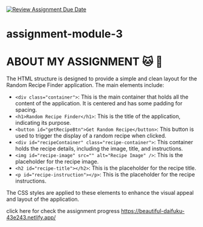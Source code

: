 [![Review Assignment Due Date](https://classroom.github.com/assets/deadline-readme-button-22041afd0340ce965d47ae6ef1cefeee28c7c493a6346c4f15d667ab976d596c.svg)](https://classroom.github.com/a/ud456hEF)
# assignment-module-3

# ABOUT MY ASSIGNMENT :cat: :dog:
The HTML structure is designed to provide a simple and clean layout for the Random Recipe Finder application. The main elements include:

- `<div class="container">`: This is the main container that holds all the content of the application. It is centered and has some padding for spacing.
- `<h1>Random Recipe Finder</h1>`: This is the title of the application, indicating its purpose.
- `<button id="getRecipeBtn">Get Random Recipe</button>`: This button is used to trigger the display of a random recipe when clicked.
- `<div id="recipeContainer" class="recipe-container">`: This container holds the recipe details, including the image, title, and instructions.
- `<img id="recipe-image" src="" alt="Recipe Image" />`: This is the placeholder for the recipe image.
- `<h2 id="recipe-title"></h2>`: This is the placeholder for the recipe title.
- `<p id="recipe-instruction"></p>`: This is the placeholder for the recipe instructions.

The CSS styles are applied to these elements to enhance the visual appeal and layout of the application.



click here for check the assignment progress https://beautiful-daifuku-43e243.netlify.app/



